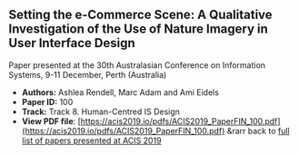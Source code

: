 ## Setting the e-Commerce Scene: A Qualitative Investigation of the Use of Nature Imagery in User Interface Design

Paper presented at the 30th Australasian Conference on Information Systems, 9-11 December, Perth (Australia)
- **Authors:** Ashlea Rendell, Marc Adam and Ami Eidels
- **Paper ID:** 100
- **Track:** Track 8. Human-Centred IS Design
- **View PDF file**: [https://acis2019.io/pdfs/ACIS2019_PaperFIN_100.pdf](https://acis2019.io/pdfs/ACIS2019_PaperFIN_100.pdf)
&rarr back to [full list of papers presented at ACIS 2019](https://acis2019.io/)